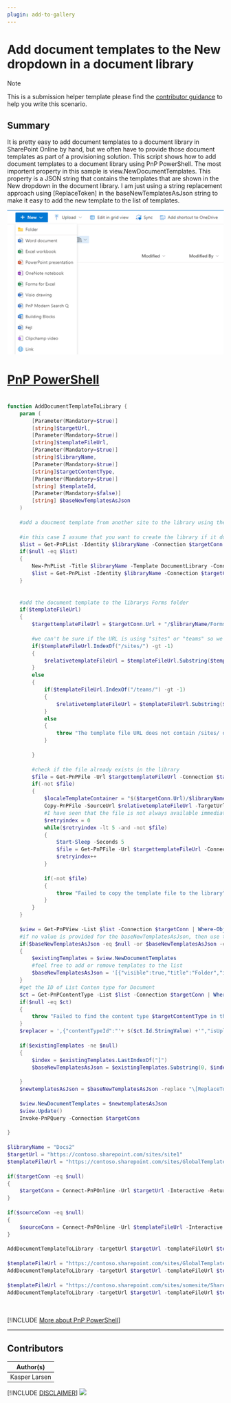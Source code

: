```yaml
---
plugin: add-to-gallery
---
```


# Add document templates to the New dropdown in a document library

> [!Note]
> This is a submission helper template please find the [contributor guidance](/docfx/contribute.md) to help you write this scenario.

## Summary

It is pretty easy to add document templates to a document library in SharePoint Online by hand, but we often have to provide those document templates as part of a provisioning solution. This script shows how to add document templates to a document library using PnP PowerShell.
The most importent property in this sample is view.NewDocumentTemplates. This property is a JSON string that contains the templates that are shown in the New dropdown in the document library. 
I am just using a string replacement approach using [ReplaceToken] in the baseNewTemplatesAsJson string to make it easy to add the new template to the list of templates.

![Example Screenshot](assets/example.png)



# [PnP PowerShell](#tab/pnpps)

```powershell

function AddDocumentTemplateToLibrary {
    param (
        [Parameter(Mandatory=$true)]
        [string]$targetUrl,
        [Parameter(Mandatory=$true)]
        [string]$templateFileUrl,
        [Parameter(Mandatory=$true)]
        [string]$libraryName,
        [Parameter(Mandatory=$true)]
        [string]$targetContentType,
        [Parameter(Mandatory=$true)]
        [string] $templateId,
        [Parameter(Mandatory=$false)]
        [string] $baseNewTemplatesAsJson
    )
    
    #add a doucment template from another site to the library using the NewDocumentTemplates 

    #in this case I assume that you want to create the library if it does not exist
    $list = Get-PnPList -Identity $libraryName -Connection $targetConn -ErrorAction SilentlyContinue
    if($null -eq $list)
    {
        New-PnPList -Title $libraryName -Template DocumentLibrary -Connection $targetConn
        $list = Get-PnPList -Identity $libraryName -Connection $targetConn
    }
      

    #add the document template to the librarys Forms folder
    if($templateFileUrl)
    {
        $targettemplateFileUrl = $targetConn.Url + "/$libraryName/Forms/"+ $templateFileUrl.Split("/")[-1]

        #we can't be sure if the URL is using "sites" or "teams" so we need to check for both
        if($templateFileUrl.IndexOf("/sites/") -gt -1)
        {
            $relativetemplateFileUrl = $templateFileUrl.Substring($templateFileUrl.IndexOf("/sites/"))
        }
        else 
        {
            if($templateFileUrl.IndexOf("/teams/") -gt -1)
            {
                $relativetemplateFileUrl = $templateFileUrl.Substring($templateFileUrl.IndexOf("/teams/"))
            }   
            else 
            {
                throw "The template file URL does not contain /sites/ or /teams/"
            }
            
        }
        
        #check if the file already exists in the library
        $file = Get-PnPFile -Url $targettemplateFileUrl -Connection $targetConn -AsFileObject -ErrorAction SilentlyContinue
        if(-not $file)
        {
            $localeTemplateContainer = "$($targetConn.Url)/$libraryName/Forms"
            Copy-PnPFile -SourceUrl $relativetemplateFileUrl -TargetUrl $localeTemplateContainer -Connection $targetConn -Force -ErrorAction Stop
            #I have seen that the file is not always available immediately after the copy, so we need to retry a few times
            $retryindex = 0
            while($retryindex -lt 5 -and -not $file)
            {
                Start-Sleep -Seconds 5
                $file = Get-PnPFile -Url $targettemplateFileUrl -Connection $targetConn -AsFileObject -ErrorAction SilentlyContinue
                $retryindex++
            }
            
            if(-not $file)
            {
                throw "Failed to copy the template file to the library"                
            }
        }             
    }

    $view = Get-PnPView -List $list -Connection $targetConn | Where-Object { $_.DefaultView -eq $true }
    #if no value is provided for the baseNewTemplatesAsJson, then use the default value
    if($baseNewTemplatesAsJson -eq $null -or $baseNewTemplatesAsJson -eq "")
    {
        $existingTemplates = $view.NewDocumentTemplates
        #feel free to add or remove templates to the list
        $baseNewTemplatesAsJson = '[{"visible":true,"title":"Folder","isFolder":false,"iconProps":{"iconName":"folder16_svg","className":"newDocumentCommandIcon_4913fd57"},"templateId":"NewFolder","order":0},{"visible":true,"title":"Word document","isFolder":false,"iconProps":{"iconName":"docx16_svg","aria-label":"docx","className":"newDocumentCommandIcon_4913fd57"},"templateId":"NewDOC","order":1},{"visible":true,"title":"Excel workbook","isFolder":false,"iconProps":{"iconName":"xlsx16_svg","aria-label":"xlsx","className":"newDocumentCommandIcon_4913fd57"},"templateId":"NewXSL","order":2},{"visible":true,"title":"PowerPoint presentation","isFolder":false,"iconProps":{"iconName":"pptx16_svg","aria-label":"pptx","className":"newDocumentCommandIcon_4913fd57"},"templateId":"NewPPT","order":3},{"visible":true,"title":"OneNote notebook","isFolder":false,"iconProps":{"iconName":"onetoc16_svg","aria-label":"onetoc","className":"newDocumentCommandIcon_4913fd57"},"templateId":"NewONE","order":4},{"visible":true,"title":"Excel survey","isFolder":false,"iconProps":{"iconName":"xlsx16_svg","aria-label":"xlsx","className":"newDocumentCommandIcon_4913fd57"},"templateId":"NewXSLSurvey","order":5},{"visible":true,"title":"Forms for Excel","isFolder":false,"iconProps":{"iconName":"xlsx16_svg","aria-label":"xlsx","className":"newDocumentCommandIcon_4913fd57"},"templateId":"NewXSLForm","order":6},{"visible":true,"title":"Visio drawing","isFolder":false,"iconProps":{"iconName":"vsdx16_svg","aria-label":"vsdx","className":"newDocumentCommandIcon_4913fd57"},"templateId":"NewVSDX","order":7}[ReplaceToken]]'
    }
    #get the ID of List Conten type for Document
    $ct = Get-PnPContentType -List $list -Connection $targetConn | Where-Object { $_.Name -eq $targetContentType }
    if($null -eq $ct)
    {
        throw "Failed to find the content type $targetContentType in the list $libraryName" 
    }
    $replacer = ',{"contentTypeId":"'+ $($ct.Id.StringValue) +'","isUpload":true,"templateId":"'+ $templateId +'","title":"'+ $templateId+'","url":"'+$targettemplateFileUrl+'","visible":true}'
    
    if($existingTemplates -ne $null)
    {
        $index = $existingTemplates.LastIndexOf("]")
        $baseNewTemplatesAsJson = $existingTemplates.Substring(0, $index) + "[ReplaceToken]]"
        
    }
    $newtemplatesAsJson = $baseNewTemplatesAsJson -replace "\[ReplaceToken\]", $replacer
    
    $view.NewDocumentTemplates = $newtemplatesAsJson
    $view.Update()
    Invoke-PnPQuery -Connection $targetConn
    
}

$libraryName = "Docs2"
$targetUrl = "https://contoso.sharepoint.com/sites/site1"
$templateFileUrl = "https://contoso.sharepoint.com/sites/GlobalTemplateSite/SiteAssets/PnP Modern Search Q.docx"

if($targetConn -eq $null)
{
    $targetConn = Connect-PnPOnline -Url $targetUrl -Interactive -ReturnConnection -ClientId "your id"
}

if($sourceConn -eq $null)
{
    $sourceConn = Connect-PnPOnline -Url $templateFileUrl -Interactive -ReturnConnection -ClientId "your id"
}

AddDocumentTemplateToLibrary -targetUrl $targetUrl -templateFileUrl $templateFileUrl -templateId "PnP Modern Search Q" -libraryName $libraryName -targetContentType "Document" 

$templateFileUrl = "https://contoso.sharepoint.com/sites/GlobalTemplateSite/SiteAssets/Building%20Blocks.dotx"
AddDocumentTemplateToLibrary -targetUrl $targetUrl -templateFileUrl $templateFileUrl -templateId "Building Blocks" -libraryName $libraryName -targetContentType "Document" 

$templateFileUrl = "https://contoso.sharepoint.com/sites/somesite/Shared%20Documents/Fejl.docx"
AddDocumentTemplateToLibrary -targetUrl $targetUrl -templateFileUrl $templateFileUrl -templateId "Fejl" -libraryName $libraryName -targetContentType "Document" 




```
[!INCLUDE [More about PnP PowerShell](../../docfx/includes/MORE-PNPPS.md)]
***


## Contributors

| Author(s) |
|-----------|
| Kasper Larsen |

[!INCLUDE [DISCLAIMER](../../docfx/includes/DISCLAIMER.md)]
<img src="https://m365-visitor-stats.azurewebsites.net/script-samples/scripts/spo-update-document-library-templates" aria-hidden="true" />
